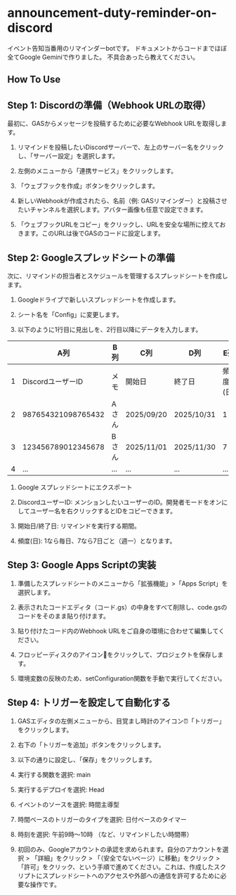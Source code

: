 # announcement-duty-reminder-on-discord

イベント告知当番用のリマインダーbotです。
ドキュメントからコードまでほぼ全てGoogle Geminiで作りました。
不具合あったら教えてください。

## How To Use

## Step 1: Discordの準備（Webhook URLの取得）
最初に、GASからメッセージを投稿するために必要なWebhook URLを取得します。

1. リマインドを投稿したいDiscordサーバーで、左上のサーバー名をクリックし、「サーバー設定」を選択します。

1. 左側のメニューから「連携サービス」をクリックします。

1. 「ウェブフックを作成」ボタンをクリックします。

1. 新しいWebhookが作成されたら、名前（例: GASリマインダー）と投稿させたいチャンネルを選択します。アバター画像も任意で設定できます。

1. 「ウェブフックURLをコピー」をクリックし、URLを安全な場所に控えておきます。このURLは後でGASのコードに設定します。

## Step 2: Googleスプレッドシートの準備
次に、リマインドの担当者とスケジュールを管理するスプレッドシートを作成します。

1. Googleドライブで新しいスプレッドシートを作成します。

1. シート名を「Config」に変更します。

1. 以下のように1行目に見出しを、2行目以降にデータを入力します。

||A列|B列|C列|D列|E列|
|----|----|----|----|----|----|
|1|DiscordユーザーID|メモ|開始日|終了日|頻度(日)|
|2|987654321098765432|Aさん|2025/09/20|2025/10/31|1|
|3|123456789012345678|Bさん|2025/11/01|2025/11/30|7|
|4|...|...|...|...|...|

1. Google スプレッドシートにエクスポート
  1. DiscordユーザーID: メンションしたいユーザーのID。開発者モードをオンにしてユーザー名を右クリックするとIDをコピーできます。

  1. 開始日/終了日: リマインドを実行する期間。

  1. 頻度(日): 1なら毎日、7なら7日ごと（週一）となります。

## Step 3: Google Apps Scriptの実装

1. 準備したスプレッドシートのメニューから「拡張機能」>「Apps Script」を選択します。

1. 表示されたコードエディタ（コード.gs）の中身をすべて削除し、code.gsのコードをそのまま貼り付けます。

1. 貼り付けたコード内のWebhook URLをご自身の環境に合わせて編集してください。

1. フロッピーディスクのアイコン💾をクリックして、プロジェクトを保存します。

1. 環境変数の反映のため、setConfiguration関数を手動で実行してください。

## Step 4: トリガーを設定して自動化する

1. GASエディタの左側メニューから、目覚まし時計のアイコン⏰「トリガー」をクリックします。

2. 右下の「トリガーを追加」ボタンをクリックします。

3. 以下の通りに設定し、「保存」をクリックします。

  1. 実行する関数を選択: main

  1. 実行するデプロイを選択: Head

  1. イベントのソースを選択: 時間主導型

  1. 時間ベースのトリガーのタイプを選択: 日付ベースのタイマー

  1. 時刻を選択: 午前9時～10時 （など、リマインドしたい時間帯）

4. 初回のみ、Googleアカウントの承認を求められます。自分のアカウントを選択 > 「詳細」をクリック > 「（安全でないページ）に移動」をクリック > 「許可」をクリック、という手順で進めてください。これは、作成したスクリプトにスプレッドシートへのアクセスや外部への通信を許可するために必要な操作です。
